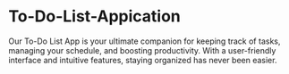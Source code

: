 # To-Do-List-Appication
Our To-Do List App is your ultimate companion for keeping track of tasks, managing your schedule, and boosting productivity. With a user-friendly interface and intuitive features, staying organized has never been easier.
